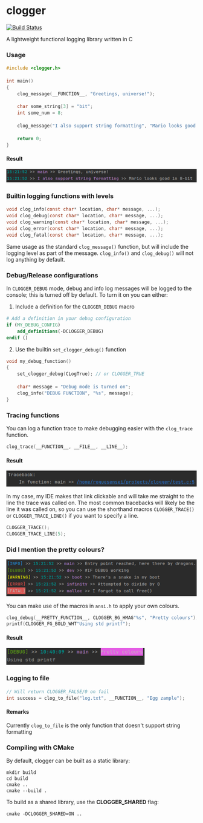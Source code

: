 # clogger
[![Build Status](https://travis-ci.com/RogueSensei/clogger.svg?branch=master)](https://travis-ci.com/RogueSensei/clogger)

A lightweight functional logging library written in C
### Usage
```c
#include <clogger.h>

int main()
{
    clog_message(__FUNCTION__, "Greetings, universe!");

    char some_string[3] = "bit";
    int some_num = 8;

    clog_message("I also support string formatting", "Mario looks good in %i-%s", some_num, some_string);

    return 0;
}

```
#### Result
![img.png](res/simple_out.png)
### Builtin logging functions with levels
```c
void clog_info(const char* location, char* message, ...);
void clog_debug(const char* location, char* message, ...);
void clog_warning(const char* location, char* message, ...);
void clog_error(const char* location, char* message, ...);
void clog_fatal(const char* location, char* message, ...);
```
Same usage as the standard `clog_message()` function, but will include the logging level as part of the message. `clog_info()` and `clog_debug()` will not log anything by default.
### Debug/Release configurations
In `CLOGGER_DEBUG` mode, debug and info log messages will be logged to the console; this is turned off by default. To turn it on you can either:
1. Include a definition for the `CLOGGER_DEBUG` macro
```cmake
# Add a definition in your debug configuration
if (MY_DEBUG_CONFIG)
    add_definitions(-DCLOGGER_DEBUG)
endif ()
```
2. Use the builtin `set_clogger_debug()` function
```c
void my_debug_function()
{
    set_clogger_debug(CLogTrue); // or CLOGGER_TRUE
    
    char* message = "Debug mode is turned on";
    clog_info("DEBUG FUNCTION", "%s", message);
}
```
### Tracing functions
You can log a function trace to make debugging easier with the `clog_trace` function.
```c
clog_trace(__FUNCTION__, __FILE__, __LINE__);
```
#### Result
![img.png](res/traceback.png)

In my case, my IDE makes that link clickable and will take me straight to the line the trace was called on. The most common tracebacks will likely be the line it was called on, so you can use the shorthand macros `CLOGGER_TRACE()` or `CLOGGER_TRACE_LINE()` if you want to specify a line.
```c
CLOGGER_TRACE();
CLOGGER_TRACE_LINE(5);
```
### Did I mention the pretty colours?
![img.png](res/log_level_colours.png)

You can make use of the macros in `ansi.h` to apply your own colours.
```c
clog_debug(__PRETTY_FUNCTION__, CLOGGER_BG_HMAG"%s", "Pretty colours");
printf(CLOGGER_FG_BOLD_WHT"Using std printf");
```
#### Result
![img.png](res/pretty_colours.png)
### Logging to file
```c
// Will return CLOGGER_FALSE/0 on fail
int success = clog_to_file("log.txt", __FUNCTION__, "Egg zample");
```
#### Remarks
Currently `clog_to_file` is the only function that doesn't support string formatting
### Compiling with CMake
By default, clogger can be built as a static library:
```shell
mkdir build
cd build
cmake ..
cmake --build .
```
To build as a shared library, use the **CLOGGER_SHARED** flag:
```shell
cmake -DCLOGGER_SHARED=ON ..
```
